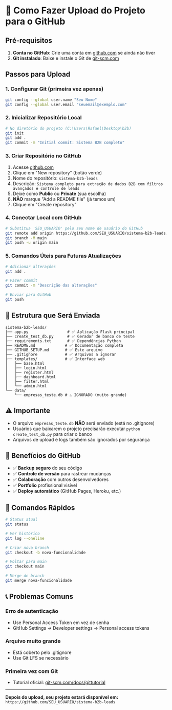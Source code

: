 # 🚀 Como Fazer Upload do Projeto para o GitHub

## Pré-requisitos

1. **Conta no GitHub**: Crie uma conta em [github.com](https://github.com) se ainda não tiver
2. **Git instalado**: Baixe e instale o Git de [git-scm.com](https://git-scm.com/)

## Passos para Upload

### 1. Configurar Git (primeira vez apenas)
```bash
git config --global user.name "Seu Nome"
git config --global user.email "seuemail@exemplo.com"
```

### 2. Inicializar Repositório Local
```bash
# No diretório do projeto (C:\Users\Rafael\Desktop\b2b)
git init
git add .
git commit -m "Initial commit: Sistema B2B completo"
```

### 3. Criar Repositório no GitHub
1. Acesse [github.com](https://github.com)
2. Clique em "New repository" (botão verde)
3. Nome do repositório: `sistema-b2b-leads`
4. Descrição: `Sistema completo para extração de dados B2B com filtros avançados e controle de leads`
5. Deixe como **Public** ou **Private** (sua escolha)
6. **NÃO** marque "Add a README file" (já temos um)
7. Clique em "Create repository"

### 4. Conectar Local com GitHub
```bash
# Substitua 'SEU_USUARIO' pelo seu nome de usuário do GitHub
git remote add origin https://github.com/SEU_USUARIO/sistema-b2b-leads.git
git branch -M main
git push -u origin main
```

### 5. Comandos Úteis para Futuras Atualizações
```bash
# Adicionar alterações
git add .

# Fazer commit
git commit -m "Descrição das alterações"

# Enviar para GitHub
git push
```

## 📁 Estrutura que Será Enviada

```
sistema-b2b-leads/
├── app.py                 # ✅ Aplicação Flask principal
├── create_test_db.py      # ✅ Gerador de banco de teste
├── requirements.txt       # ✅ Dependências Python
├── README.md             # ✅ Documentação completa
├── GITHUB_SETUP.md       # ✅ Este arquivo
├── .gitignore            # ✅ Arquivos a ignorar
├── templates/            # ✅ Interface web
│   ├── base.html
│   ├── login.html
│   ├── register.html
│   ├── dashboard.html
│   ├── filter.html
│   └── admin.html
└── data/
    └── empresas_teste.db # ⚠️ IGNORADO (muito grande)
```

## ⚠️ Importante

- O arquivo `empresas_teste.db` **NÃO** será enviado (está no .gitignore)
- Usuários que baixarem o projeto precisarão executar `python create_test_db.py` para criar o banco
- Arquivos de upload e logs também são ignorados por segurança

## 🎯 Benefícios do GitHub

- ✅ **Backup seguro** do seu código
- ✅ **Controle de versão** para rastrear mudanças
- ✅ **Colaboração** com outros desenvolvedores
- ✅ **Portfolio** profissional visível
- ✅ **Deploy automático** (GitHub Pages, Heroku, etc.)

## 🔧 Comandos Rápidos

```bash
# Status atual
git status

# Ver histórico
git log --oneline

# Criar nova branch
git checkout -b nova-funcionalidade

# Voltar para main
git checkout main

# Merge de branch
git merge nova-funcionalidade
```

## 📞 Problemas Comuns

### Erro de autenticação
- Use Personal Access Token em vez de senha
- GitHub Settings → Developer settings → Personal access tokens

### Arquivo muito grande
- Está coberto pelo .gitignore
- Use Git LFS se necessário

### Primeira vez com Git
- Tutorial oficial: [git-scm.com/docs/gittutorial](https://git-scm.com/docs/gittutorial)

---

**Depois do upload, seu projeto estará disponível em:**
`https://github.com/SEU_USUARIO/sistema-b2b-leads`
